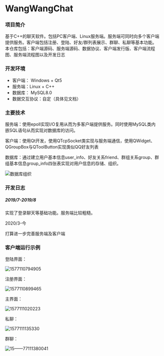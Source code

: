 # WangWangChat
### 项目简介

基于C++的聊天软件。包括PC客户端、Linux服务端。服务端可同时向多个客户端提供服务。客户端包括注册、登陆、好友/群列表展示、群聊、私聊等基本功能。本仓库包括：客户端源码、服务端源码、数据协议、客户端发行版、客户端流程图、服务端流程图以及开发日志

### 开发环境

- 客户端： Windows + Qt5
- 服务端：Linux + C++
- 数据库： MySQL8.0
- 数据交互协议：自定（具体见文档）

### 主要技术

服务端：使用epoll实现I/O复用从而为多客户端提供服务。同时使用MySQL类内嵌SQL语句从而实现对数据库的访问。

客户端：使用Qt开发，使用QTcpSocket类实现与服务端通信，使用QWidget、QGroupBox与QToolButton实现类似QQ好友列表

数据库：通过建立用户基本信息user_info、好友关系friend、群组关系group、群组基本信息group_info四张表实现对用户信息的存储、组织。

![数据库组织](http://47.99.95.58/file/githubWangWangChat/数据库组织.jpg)

### 开发日志

##### 2019/7-2019/8

实现了登录聊天等基础功能。服务端比较粗糙。

2020/3-今

打算进一步完善服务端及客户端

### 客户端运行示例

登陆界面：

![1577110794905](http://47.99.95.58/file/githubWangWangChat/1577110794905.png)

注册界面：

![1577110899465](http://47.99.95.58/file/githubWangWangChat/1577110899465.png)

主界面：

![1577111020223](http://47.99.95.58/file/githubWangWangChat/1577111020223.png)

私聊：

![1577111135330](http://47.99.95.58/file/githubWangWangChat/1577111135330.png)

群聊：

![15——77111380041](http://47.99.95.58/file/githubWangWangChat/1577111380041.png)

